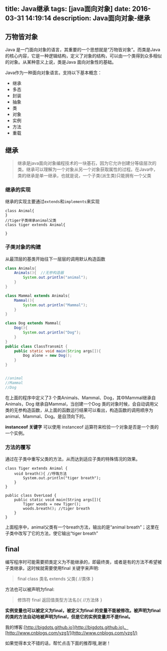 title: Java继承
tags: [java面向对象]
date: 2016-03-31 14:19:14
description: Java面向对象-继承
---
## 万物皆对象

Java 是一门面向对象的语言，其重要的一个思想就是“万物皆对象”。而类是Java 的核心内容，它是一种逻辑结构，定义了对象的结构，可以由一个类得到众多相似的对象。从某种意义上说，类是Java 面向对象性的基础。

<!-- more -->

Java作为一种面向对象语言。支持以下基本概念：
 + 继承
 + 多态
 + 封装
 + 抽象
 + 类
 + 对象
 + 实例
 + 方法
 + 重载

## 继承
> 继承是java面向对象编程技术的一块基石，因为它允许创建分等级层次的类。继承可以理解为一个对象从另一个对象获取属性的过程。在Java中，类的继承是单一继承，也就是说，一个子类(派生类)只能拥有一个父类

### 继承的实现
继承的实现主要通过`extends`和`implements`来实现

```
class Animal{
}
//tiger子类继承animal父类
class tiger extends Animal{

}
```
### 子类对象的构建
从最顶层的基类开始往下一层层的调用默认构造函数
```java
class Animals{
    Animals(){  //无参构造器
        System.out.println("animal");
    }
}

class Mammal extends Animals{
    Mammal(){
        System.out.println("Mammal");
    }
}

class Dog extends Mammal{
    Dog(){
        System.out.println("Dog");
    }
}
public class ClassTransmit {
    public static void main(String args[]){
        Dog alone = new Dog();
    }
}


//animal
//Mammal
//Dog

```
在上面的程序中定义了3 个类Animals、Mammal、Dog，其中Mammal继承自Animals，Dog 继承自Mammal，当创建一个Dog 类的对象时候，会自动调用父类的无参构造函数，从上面的函数运行结果可以看出，构造函数的调用顺序为animal、Mammal、Dog。是自顶向下的。

**instanceof 关键字**
可以使用 instanceof 运算符来检验一个对象是否是一个类的一个实例。

### 方法的覆写
通过在子类中重写父类的方法，从而达到适应子类的特殊情况的效果。
```
class Tiger extends Animal {
    void breath(){ //呼吸方法
        System.out.println("tiger breath");
    }
}

public class OverLoad {
    public static void main(String args[]){
        Tiger woods = new Tiger();
        woods.breath(); //tiger breath
    }
}
```
上面程序中，animal父类有一个breath方法，输出的是“animal breath”；这里在子类中改写了它的方法，使它输出“tiger breath”

## final
编写程序时可能需要把类定义为不能继承的，即最终类，或者是有的方法不希望被子类继承，这时候就需要使用final 关键字来声明:
> final class 类名 extends 父类{
//类体
}

方法也可以被声明为final:
>修饰符 final 返回值类型方法名(){
//方法体
}

**实例变量也可以被定义为final，被定义为final 的变量不能被修改。被声明为final 的类的方法自动地被声明为final，但是它的实例变量并不是final。**

我的博客:[http://bigdots.github.io](http://bigdots.github.io)、[http://www.cnblogs.com/yzg1/](http://www.cnblogs.com/yzg1/)



如果觉得本文不错的话，帮忙点击下面的推荐哦,谢谢！
